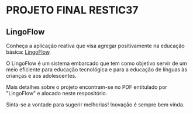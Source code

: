 # PROJETO FINAL RESTIC37
## LingoFlow
Conheça a aplicação reativa que visa agregar positivamente na educação básica: [LingoFlow](). 

O LingoFlow é um sistema embarcado que tem como objetivo servir de um meio eficiente para educação tecnológica e para a educação de línguas às crianças e aos adolescentes.

Mais detalhes sobre o projeto encontram-se no PDF entitulado por "LingoFlow" e alocado neste respositório.

Sinta-se a vontade para sugerir melhorias! Inovação é sempre bem vinda.